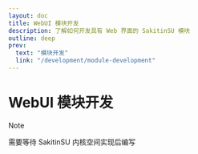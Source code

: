 ```yaml
---
layout: doc
title: WebUI 模块开发
description: 了解如何开发具有 Web 界面的 SakitinSU 模块
outline: deep
prev:
  text: "模块开发"
  link: "/development/module-development"
---
```


# WebUI 模块开发

> [!NOTE]
> 需要等待 SakitinSU 内核空间实现后编写
